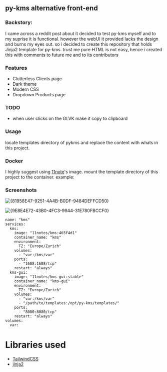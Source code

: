 ## py-kms alternative front-end

### Backstory:
I came across a reddit post about it decided to test py-kms myself and to my suprise it is functional. however the webUI it provided lacks the design and burns my eyes out. so i decided to create this repository that holds Jinja2 template for py-kms. trust me pure HTML is not easy, hence i created this with comments to future me and to its contributors

### Features
- Clutterless Clients page
- Dark theme
- Modern CSS
- Dropdown Products page

### TODO
- when user clicks on the GLVK make it copy to clipboard

### Usage
locate templates directory of pykms and replace the content with whats in this project.

### Docker
I highly suggest using [11note](https://github.com/11notes/docker-kms)'s image. mount the template directory of this project to the container. example:

### Screenshots
![{81958E47-9251-4A4B-B0DF-9484DEFFCD50}](https://github.com/user-attachments/assets/d55efd2a-07ba-42be-ae8f-cbe5b996bd9a)

![{9E8E4E72-43B0-4FC3-9944-31E780FBCCF0}](https://github.com/user-attachments/assets/e3e9a34c-8fe9-4c5d-9509-749a057914ee)


```
name: "kms"
services:
  kms:
    image: "11notes/kms:465f4d1"
    container_name: "kms"
    environment:
      TZ: "Europe/Zurich"
    volumes:
      - "var:/kms/var"
    ports:
      - "1688:1688/tcp"
    restart: "always"
  kms-gui:
    image: "11notes/kms-gui:stable"
    container_name: "kms-gui"
    environment:
      TZ: "Europe/Zurich"
    volumes:
      - "var:/kms/var"
      - "/path/to/templates:/opt/py-kms/templates/"
    ports:
      - "8080:8080/tcp"
    restart: "always"
volumes:
  var:
```

# Libraries used
- [TailwindCSS](https://tailwindcss.com/)
- [jinja2](https://jinja.palletsprojects.com/)
